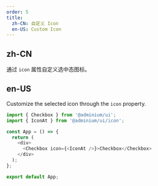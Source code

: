 ```yaml
---
order: 5
title:
  zh-CN: 自定义 Icon
  en-US: Custom Icon
---
```


## zh-CN

通过 `icon` 属性自定义选中态图标。


## en-US

Customize the selected icon through the `icon` property.

```js
import { Checkbox } from '@adminium/ui';
import { IconAt } from '@adminium/ui/icon';

const App = () => {
  return (
    <div>
      <Checkbox icon={<IconAt />}>Checkbox</Checkbox>
    </div>
  );
};

export default App;
```
